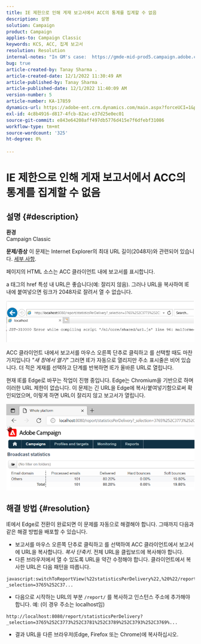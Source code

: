 ```yaml
---
title: IE 제한으로 인해 게재 보고서에서 ACC의 통계를 집계할 수 없음
description: 설명
solution: Campaign
product: Campaign
applies-to: Campaign Classic
keywords: KCS, ACC, 집계 보고서
resolution: Resolution
internal-notes: "In GM's case:  https://gmde-mid-prod5.campaign.adobe.com//report/statisticsPerDelivery?_selection="
bug: true
article-created-by: Tanay Sharma .
article-created-date: 12/1/2022 11:30:49 AM
article-published-by: Tanay Sharma .
article-published-date: 12/1/2022 11:40:09 AM
version-number: 5
article-number: KA-17859
dynamics-url: https://adobe-ent.crm.dynamics.com/main.aspx?forceUCI=1&pagetype=entityrecord&etn=knowledgearticle&id=ac6a3199-6b71-ed11-9562-6045bd006239
exl-id: 4c8b4916-d817-4fcb-82ac-e37d25e0ec01
source-git-commit: e843e64208aff497db5776d415e7f6dfebf31086
workflow-type: tm+mt
source-wordcount: '325'
ht-degree: 0%

---
```


# IE 제한으로 인해 게재 보고서에서 ACC의 통계를 집계할 수 없음

## 설명 {#description}

<b>환경</b><br>Campaign Classic<br>

<b>문제/증상</b>
이 문제는 Internet Explorer의 최대 URL 길이(2048자)와 관련되어 있습니다. [세부 사항](https://support.microsoft.com/en-us/topic/maximum-url-length-is-2-083-characters-in-internet-explorer-174e7c8a-6666-f4e0-6fd6-908b53c12246).

페이지의 HTML 소스는 ACC 클라이언트 내에 보고서를 표시합니다.

a 태그의 href 특성 내 URL은 좋습니다(예: 잘리지 않음). 그러나 URL을 복사하여 IE 내에 붙여넣으면 링크가 2048자로 잘려서 열 수 없습니다.

![](assets/___ae6a3199-6b71-ed11-9562-6045bd006239___.png)

ACC 클라이언트 내에서 보고서를 마우스 오른쪽 단추로 클릭하고 를 선택할 때도 마찬가지입니다 *&quot;새 창에서 열기&quot;* 그러면 IE가 자동으로 열리지만 주소 표시줄은 비어 있습니다. 더 적은 게재를 선택하고 단계를 반복하면 IE가 올바른 URL로 열립니다.

현재 IE를 Edge로 바꾸는 작업이 진행 중입니다. Edge는 Chromium을 기반으로 하며 이러한 URL 제한이 없습니다. 이 문제는 긴 URL을 Edge에 복사/붙여넣기함으로써 확인되었으며, 이렇게 하면 URL이 잘리지 않고 보고서가 열립니다.

![](assets/___b06a3199-6b71-ed11-9562-6045bd006239___.png)


## 해결 방법 {#resolution}


IE에서 Edge로 전환이 완료되면 이 문제를 자동으로 해결해야 합니다. 그때까지 다음과 같은 해결 방법을 배포할 수 있습니다.

- 보고서를 마우스 오른쪽 단추로 클릭하고 를 선택하여 ACC 클라이언트에서 보고서에 URL을 복사합니다. *복사 단축키*. 전체 URL을 클립보드에 복사해야 합니다.
- 다른 브라우저에서 열 수 있도록 URL을 약간 수정해야 합니다. 클라이언트에서 복사한 URL은 다음 패턴을 따릅니다.



```
javascript:switchToReportView(%22statisticsPerDelivery%22,%20%22/report/statisticsPerDelivery?_selection=3765%252C37...
```


- 다음으로 시작하는 URL의 부분 `/report/` 를 복사하고 인스턴스 주소에 추가해야 합니다. 예: (이 경우 주소는 localhost임)



```
http://localhost:8080/report/statisticsPerDelivery?_selection=3765%252C3773%252C3781%252C3789%252C3793%252C3769%...
```


- 결과 URL을 다른 브라우저(Edge, Firefox 또는 Chrome)에 복사하십시오.
